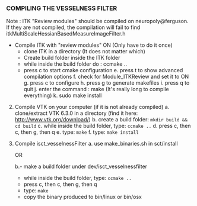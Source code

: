 ### COMPILING THE VESSELNESS FILTER

Note : ITK "Review modules" should be compiled on neuropoly@ferguson. If they are not compiled, the compilation will fail to find itkMultiScaleHessianBasedMeasureImageFilter.h
- Compile ITK with "review modules" ON (Only have to do it once)
  - clone ITK in a directory (It does not matter which)
  - Create build folder inside the ITK folder
  - while inside the build folder do : ccmake ..
  - press c to start cmake configuration
	e. press t to show advanced compilation options
	f. check for Module_ITKReview and set it to ON
	g. press c to configure
	h. press g to generate makefiles
	i. press q to quit
	j. enter the command : make (It's really long to compile everything)
	k. sudo make install

2. Compile VTK on your computer (if it is not already compiled)
	a. clone/extract VTK 6.3.0 in a directory (find it here: http://www.vtk.org/download/)
	b. create a build folder: ``mkdir build && cd build``
	c. while inside the build folder, type: ``ccmake ..``
	d. press c, then c, then g, then q
	e. type: ``make``
	f. type: ``make install``

3. Compile isct_vesselnessFilter
	a. use make_binaries.sh in sct/install

	OR

	b.- make a build folder under dev/isct_vesselnessfilter
	  - while inside the build folder, type: ``ccmake ..``
	  - press c, then c, then g, then q
	  - type: ``make``
	  - copy the binary produced to bin/linux or bin/osx

